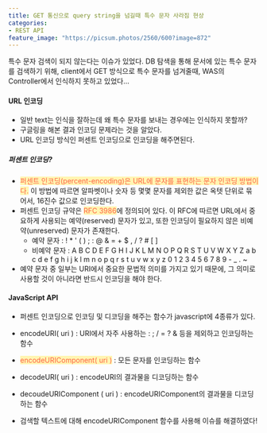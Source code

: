 ```yaml
---
title: GET 통신으로 query string을 넘길때 특수 문자 사라짐 현상
categories:
- REST API
feature_image: "https://picsum.photos/2560/600?image=872"
---
```


특수 문자 검색이 되지 않는다는 이슈가 있었다. DB 탐색을 통해 문서에 있는 특수 문자를 검색하기 위해, client에서 GET 방식으로 특수 문자를 넘겨줄때, WAS의 Controller에서 인식하지 못하고 있었다...

#### URL 인코딩

- 일반 text는 인식을 잘하는데 왜 특수 문자를 보내는 경우에는 인식하지 못할까?
- 구글링을 해본 결과 인코딩 문제라는 것을 알았다. 
- URL 인코딩 방식인 퍼센트 인코딩으로 인코딩을 해주면된다. 

##### 퍼센트 인코딩?

- <span style="color:tomato; background-color:#fff5b1" >퍼센트 인코딩(percent-encoding)은 URL에 문자를 표현하는 문자 인코딩 방법이다.</span> 이 방법에 따르면 알파벳이나 숫자 등 몇몇 문자를 제외한 값은 옥텟 단위로 묶어서, 16진수 값으로 인코딩한다.
- 퍼센트 인코딩 규약은 <span style="color:tomato; background-color:#fff5b1" >RFC 3986</span>에 정의되어 있다. 이 RFC에 따르면 URL에서 중요하게 사용되는 예약(reserved) 문자가 있고, 또한 인코딩이 필요하지 않은 비예약(unreserved) 문자가 존재한다.
    - 예약 문자 : ! * ' ( ) ; : @ & = + $ , / ? # [ ]
    - 비예약 문자 : A B C D E F G H I J K L M N O P Q R S T U V W X Y Z
a b c d e f g h i j k l m n o p q r s t u v w x y z 0 1 2 3 4 5 6 7 8 9 - _ . ~
- 예약 문자 중 일부는 URI에서 중요한 문법적 의미를 가지고 있기 때문에, 그 의미로 사용할 것이 아니라면 반드시 인코딩을 해야 한다.

#### JavaScript API

- 퍼센트 인코딩으로 인코딩 및 디코딩을 해주는 함수가 javascript에 4종류가 있다.
- encodeURI( uri ) : URI에서 자주 사용하는 : ; / = ? & 등을 제외하고 인코딩하는 함수
- <span style="color:tomato; background-color:#fff5b1" >encodeURIComponent( uri )</span> : 모든 문자를 인코딩하는 함수
- decodeURI( uri ) : encodeURI의 결과물을 디코딩하는 함수
- decoudeURIComponent ( uri ) : encodeURIComponent의 결과물을 디코딩하는 함수

- 검색할 텍스트에 대해 encodeURIComponent 함수를 사용해 이슈를 해결하였다!
